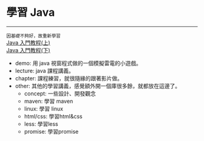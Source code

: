 # 學習 Java

---

`因基礎不夠好，故重新學習`  
[Java 入門教程(上)](https://www.bilibili.com/video/BV1YT4y1H7YM/ 'Java入門教程(上')  
[Java 入門教程(下)](https://www.bilibili.com/video/BV1JZ421a7PX/ 'Java入門教程(上')

- demo: 用 java 視窗程式做的一個模擬雷電的小遊戲。
- lecture: java 課程講義。
- chapter: 課程練習，就很隨緣的跟著影片做。
- other: 其他的學習講義，感覺額外開一個庫很多餘，就都放在這邊了。
  - concept: 一些設計、開發觀念
  - maven: 學習 maven
  - linux: 學習 linux
  - html/css: 學習html&css
  - less: 學習less
  - promise: 學習promise
